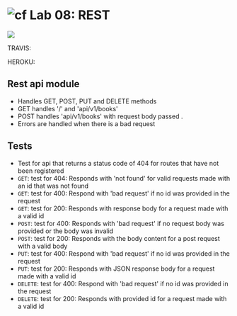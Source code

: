 ![cf](https://i.imgur.com/7v5ASc8.png) Lab 08: REST
======

<img src="https://travis-ci.com/mrebb/07-http-server.svg?branch=master">

TRAVIS:

HEROKU:

## Rest api module

* Handles GET, POST, PUT and DELETE methods 
* GET handles '/' and 'api/v1/books'
* POST handles 'api/v1/books' with request body passed . 
* Errors are handled when there is a bad request

## Tests
* Test for api that returns a status code of 404 for routes that have not been registered
* `GET`: test for 404: Responds with 'not found' for valid requests made with an id that was not found
* `GET`: test for 400: Respond with 'bad request' if no id was provided in the request
* `GET`: test for 200: Responds with response body for a request made with a valid id
* `POST`: test for 400: Responds with 'bad request' if no request body was provided or the body was invalid
* `POST`: test for 200: Responds with the body content for a post request with a valid body
* `PUT`: test for 400: Respond with 'bad request' if no id was provided in the request
* `PUT`: test for 200: Responds with JSON response body for a request made with a valid id
* `DELETE`: test for 400: Respond with 'bad request' if no id was provided in the request
* `DELETE`: test for 200: Responds with provided id for a request made with a valid id

